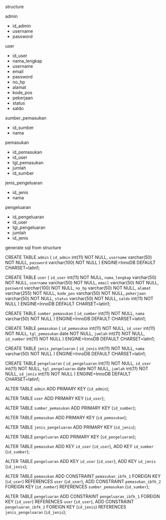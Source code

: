 structure

admin
- id_admin
- username
- password

user
- id_user
- nama_lengkap
- username
- email
- password
- no_hp
- alamat
- kode_pos
- pekerjaan
- status
- saldo

sumber_pemasukan
- id_sumber
- nama

pemasukan
- id_pemasukan
- id_user
- tgl_pemasukan
- jumlah
- id_sumber

jenis_pengeluaran
- id_jenis
- nama

pengeluaran
- id_pengeluaran
- id_user
- tgl_pengeluaran
- jumlah
- id_jenis

generate sql from structure

CREATE TABLE `admin` (
  `id_admin` int(11) NOT NULL,
  `username` varchar(50) NOT NULL,
  `password` varchar(100) NOT NULL
) ENGINE=InnoDB DEFAULT CHARSET=latin1;

CREATE TABLE `user` (
  `id_user` int(11) NOT NULL,
  `nama_lengkap` varchar(50) NOT NULL,
  `username` varchar(50) NOT NULL,
  `email` varchar(50) NOT NULL,
  `password` varchar(100) NOT NULL,
  `no_hp` varchar(50) NOT NULL,
  `alamat` varchar(255) NOT NULL,
  `kode_pos` varchar(50) NOT NULL,
  `pekerjaan` varchar(50) NOT NULL,
  `status` varchar(50) NOT NULL,
    `saldo` int(11) NOT NULL
) ENGINE=InnoDB DEFAULT CHARSET=latin1;

CREATE TABLE `sumber_pemasukan` (
  `id_sumber` int(11) NOT NULL,
  `nama` varchar(50) NOT NULL
) ENGINE=InnoDB DEFAULT CHARSET=latin1;

CREATE TABLE `pemasukan` (
  `id_pemasukan` int(11) NOT NULL,
  `id_user` int(11) NOT NULL,
  `tgl_pemasukan` date NOT NULL,
  `jumlah` int(11) NOT NULL,
  `id_sumber` int(11) NOT NULL
) ENGINE=InnoDB DEFAULT CHARSET=latin1;

CREATE TABLE `jenis_pengeluaran` (
  `id_jenis` int(11) NOT NULL,
  `nama` varchar(50) NOT NULL
) ENGINE=InnoDB DEFAULT CHARSET=latin1;

CREATE TABLE `pengeluaran` (
  `id_pengeluaran` int(11) NOT NULL,
  `id_user` int(11) NOT NULL,
  `tgl_pengeluaran` date NOT NULL,
  `jumlah` int(11) NOT NULL,
  `id_jenis` int(11) NOT NULL
) ENGINE=InnoDB DEFAULT CHARSET=latin1;

ALTER TABLE `admin`
  ADD PRIMARY KEY (`id_admin`);

ALTER TABLE `user`
    ADD PRIMARY KEY (`id_user`);

ALTER TABLE `sumber_pemasukan`
    ADD PRIMARY KEY (`id_sumber`);

ALTER TABLE `pemasukan`
    ADD PRIMARY KEY (`id_pemasukan`);

ALTER TABLE `jenis_pengeluaran`
    ADD PRIMARY KEY (`id_jenis`);

ALTER TABLE `pengeluaran`
    ADD PRIMARY KEY (`id_pengeluaran`);

ALTER TABLE `pemasukan`
    ADD KEY `id_user` (`id_user`),
    ADD KEY `id_sumber` (`id_sumber`);

ALTER TABLE `pengeluaran`
    ADD KEY `id_user` (`id_user`),
    ADD KEY `id_jenis` (`id_jenis`);

ALTER TABLE `pemasukan`
    ADD CONSTRAINT `pemasukan_ibfk_1` FOREIGN KEY (`id_user`) REFERENCES `user` (`id_user`),
    ADD CONSTRAINT `pemasukan_ibfk_2` FOREIGN KEY (`id_sumber`) REFERENCES `sumber_pemasukan` (`id_sumber`);

ALTER TABLE `pengeluaran`
    ADD CONSTRAINT `pengeluaran_ibfk_1` FOREIGN KEY (`id_user`) REFERENCES `user` (`id_user`),
    ADD CONSTRAINT `pengeluaran_ibfk_2` FOREIGN KEY (`id_jenis`) REFERENCES `jenis_pengeluaran` (`id_jenis`);